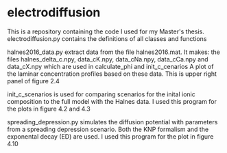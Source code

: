 # electrodiffusion

This is a repository containing the code I used for my Master's thesis.
electrodiffusion.py contains the definitions of all classes and functions

halnes2016_data.py extract data from the file halnes2016.mat. It makes:
the files halnes_delta_c.npy, data_cK.npy, data_cNa.npy, data_cCa.npy and data_cX.npy which are used in calculate_phi and init_c_cenarios
A plot of the laminar concentration profiles based on these data. This is upper right panel of figure 2.4

init_c_scenarios is used for comparing scenarios for the inital ionic composition to the full model with the Halnes data.
I used this program for the plots in figure 4.2 and 4.3

spreading_depression.py simulates the diffusion potential with parameters from a spreading depression scenario. 
Both the KNP formalism and the exponental decay (ED) are used.
I used this program for the plot in figure 4.10
